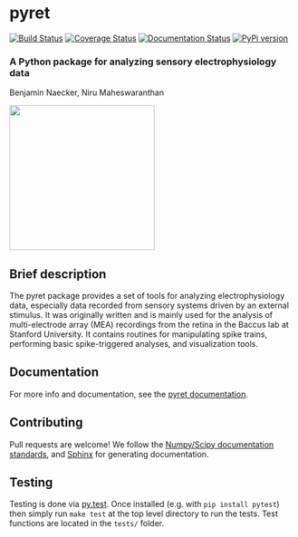 # pyret

[![Build Status](https://travis-ci.org/baccuslab/pyret.svg?branch=master)](https://travis-ci.org/baccuslab/pyret.svg?branch=master)
[![Coverage Status](https://codecov.io/gh/baccuslab/pyret/branch/master/graph/badge.svg)](https://codecov.io/gh/baccuslab/pyret)
[![Documentation Status](https://readthedocs.org/projects/pyret/badge/?version=latest)](http://pyret.readthedocs.org/en/master/?badge=master)
[![PyPi version](https://img.shields.io/pypi/v/pyret.svg)](https://pypi.python.org/pypi/pyret)

### A Python package for analyzing sensory electrophysiology data
Benjamin Naecker, Niru Maheswaranthan

<img src="https://cloud.githubusercontent.com/assets/904854/11761236/e77e2bd2-a06e-11e5-8b54-0c70f40089ab.gif" height="256">

Brief description
-----------------
The pyret package provides a set of tools for analyzing electrophysiology data, especially data recorded from sensory systems driven by an external stimulus. It was originally written and is mainly used for the analysis of multi-electrode array (MEA) recordings from the retina in the Baccus lab at Stanford University. It contains routines for manipulating spike trains, performing basic spike-triggered analyses, and visualization tools.

Documentation
-------------
For more info and documentation, see the [pyret documentation](http://pyret.readthedocs.org/en/master/).

Contributing
------------
Pull requests are welcome! We follow the [Numpy/Scipy documentation standards](https://github.com/numpy/numpy/blob/master/doc/HOWTO_DOCUMENT.rst.txt#docstring-standard), and [Sphinx](http://sphinx-doc.org/index.html) for generating documentation.

Testing
-------
Testing is done via [py.test](http://pytest.org/latest/). Once installed (e.g. with `pip install pytest`) then simply run `make test` at the top level directory to run the tests. Test functions are located in the `tests/` folder.
